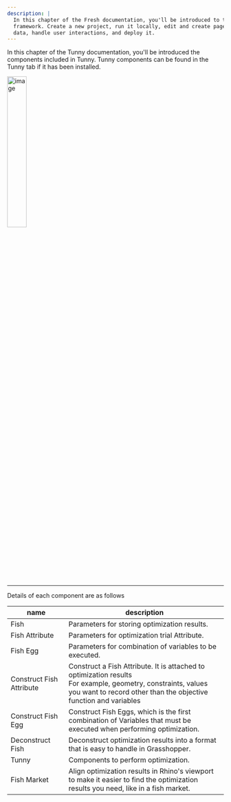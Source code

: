 ```yaml
---
description: |
  In this chapter of the Fresh documentation, you'll be introduced to the
  framework. Create a new project, run it locally, edit and create pages, fetch
  data, handle user interactions, and deploy it.
---
```


In this chapter of the Tunny documentation, you'll be introduced the components included in Tunny.
Tunny components can be found in the Tunny tab if it has been installed.

<img width="30%" alt="image" src="https://user-images.githubusercontent.com/23289252/208355501-0ae78ff1-e63a-4d8d-8078-16a86e4313bc.png">

---

Details of each component are as follows

| name | description |
| --- | --- |
| Fish | Parameters for storing optimization results. |
| Fish Attribute | Parameters for optimization trial Attribute. |
| Fish Egg | Parameters for combination of variables to be executed. |
| Construct Fish Attribute | Construct a Fish Attribute. It is attached to optimization results</br>For example, geometry, constraints, values you want to record other than the objective function and variables |
| Construct Fish Egg | Construct Fish Eggs, which is the first combination of Variables that must be executed when performing optimization. |
| Deconstruct Fish | Deconstruct optimization results into a format that is easy to handle in Grasshopper. |
| Tunny | Components to perform optimization. |
| Fish Market | Align optimization results in Rhino's viewport to make it easier to find the optimization results you need, like in a fish market. |
